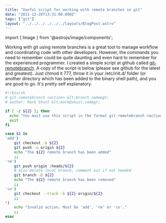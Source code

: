 ```yaml
---
title: "Useful script for working with remote branches in git"
date: "2011-12-28T13:31:00.000Z"
tags: ["git"]
layout: "../../../../../../layouts/BlogPost.astro"
---
```


import { Image } from '@astrojs/image/components';

Working with git using remote branches is a great tool to manage workflow and coordinating code with other developers. However, the commands you need to remember could be quite daunting and even hard to remember for the experienced programmer. I created a simple script at github called <a href="https://github.com/markshust/git-remotebranch/blob/master/git-remotebranch" target="_blank">git-remotebranch</a>. A copy of the script is below (please see github for the latest and greatest). Just chmod it 777, throw it in your /etc/init.d/ folder (or another directory which has been added to the binary shell path), and you are good to go. It's pretty self explanatory.

```bash
#!/bin/sh
# git-remotebranch <action> &lt;branch_name&gt;
# author: Mark Shust &lt;mark@shust.com&gt;

if [ -z ${2} ]; then
  echo "You must use this script in the format git-remotebranch <action> &lt;branch_name&gt;"
  exit
fi

case $1 in
'add')
    git checkout -b ${2}
    git push -u origin ${2}
    echo "The ${2} remote branch has been added"
    ;;
'rm')
    git push origin :heads/${2}
    # also delete local branch, comment out if not needed
    git branch -D ${2}
    echo "The ${2} remote branch has been removed"
    ;;
'co')
    git checkout --track -b ${2} origin/${2}
    ;;
*)
    echo "Invalid action. Must be 'add', 'rm' or 'co'."
    ;;
esac
```
